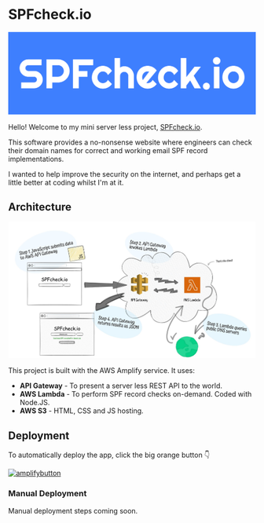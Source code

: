 # SPFcheck.io
![SPFcheck.io Logo](/logo.png?raw=true "SPFcheck.io")

Hello! Welcome to my mini server less project, [SPFcheck.io](https://www.spfcheck.io/).  

This software provides a no-nonsense website where engineers can check their domain names for correct and working email SPF record implementations.  

I wanted to help improve the security on the internet, and perhaps get a little better at coding whilst I'm at it.  

## Architecture  

![Architecture Overview](/architecture.jpg?raw=true)  

This project is built with the AWS Amplify service. It uses:  

 - **API Gateway** - To present a server less REST API to the world.  
 - **AWS Lambda** - To perform SPF record checks on-demand. Coded with Node.JS.  
 - **AWS S3** - HTML, CSS and JS hosting.  

## Deployment  
To automatically deploy the app, click the big orange button 👇  

[![amplifybutton](https://oneclick.amplifyapp.com/button.svg)](https://console.aws.amazon.com/amplify/home#/deploy?repo=https://github.com/CoadyTech/spfcheck.io)  

### Manual Deployment
Manual deployment steps coming soon.  
